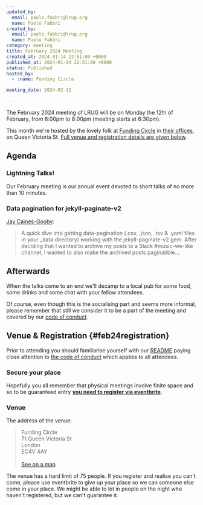 ```yaml
---
updated_by:
  email: paolo.fabbri@lrug.org
  name: Paolo Fabbri
created_by:
  email: paolo.fabbri@lrug.org
  name: Paolo Fabbri
category: meeting
title: February 2024 Meeting
created_at: 2024-01-14 22:51:00 +0000
published_at: 2024-01-14 22:51:00 +0000
status: Published
hosted_by:
  - :name: Funding Circle

meeting_date: 2024-02-12

---
```


The February 2024 meeting of LRUG will be on Monday the 12th of
February, from 6:00pm to 8:00pm (meeting starts at 6:30pm).

This month we're hosted by the lovely folk at [Funding
Circle](https://fundingcircle.com) in [their offices][fc-venue], on Queen
Victoria St. [Full venue and registration details are given below](#feb24registration).

## Agenda

### Lightning Talks!

Our February meeting is our annual event devoted to short talks of no more
than 10 minutes.

### Data pagination for jekyll-paginate-v2 

[Jay Caines-Gooby](https://jay.gooby.org):

> A quick dive into getting data-pagination (.csv, .json, .tsv
> & .yaml files in your _data directory) working with the jekyll-paginate-v2
> gem. After deciding that I wanted to archive my posts to a Slack
> #music-we-like channel, I wanted to also make the archived posts
> paginatible... 
 
## Afterwards

When the talks come to an end we'll decamp to a local pub for some food, some
drinks and some chat with your fellow attendees.

Of course, even though this is the socialising part and seems more
informal, please remember that still we consider it to be a part of the
meeting and covered by our [code of conduct](http://readme.lrug.org/#code-of-conduct).

## Venue & Registration {#feb24registration}

Prior to attending you should familiarise yourself with our
[README](http://readme.lrug.org/) paying close attention to [the code of
conduct](http://readme.lrug.org/#code-of-conduct) which applies to all
attendees.

### Secure your place

Hopefully you all remember that physical meetings involve finite space and so to be guaranteed entry **[you need to register via eventbrite][february2024-eventbrite]**.

### Venue

The address of the venue:

> Funding Circle<br/>71 Queen Victoria St<br/>London<br/>EC4V 4AY<br/><br/>[See on a map][fc-venue]

The venue has a hard limit of 75 people.  If you register and realise you
can't come, please use eventbrite to give up your place so we can someone
else come in your place.  We might be able to let in people on the night
who haven't registered, but we can't guarantee it.

[fc-venue]: https://goo.gl/maps/gVwnprtjhNKoK2AJ8
[february2024-eventbrite]: https://www.eventbrite.com/e/london-ruby-user-group-february-2024-meeting-tickets-699978242767
